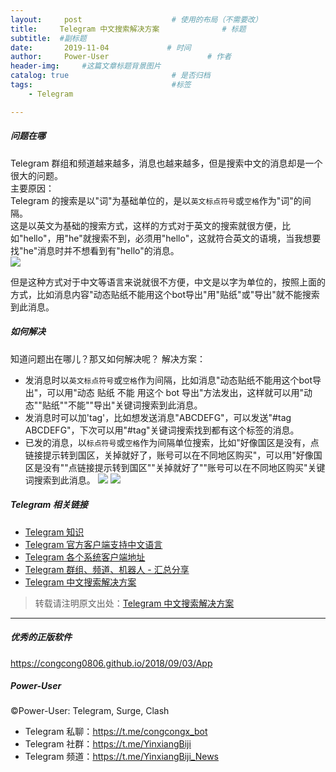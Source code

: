 ```yaml
---
layout:     post                    # 使用的布局（不需要改）
title:     Telegram 中文搜索解决方案              # 标题 
subtitle:  #副标题
date:       2019-11-04             # 时间
author:     Power-User                      # 作者
header-img:     #这篇文章标题背景图片
catalog: true                       # 是否归档
tags:                               #标签
    - Telegram

---
```


##### 问题在哪
Telegram 群组和频道越来越多，消息也越来越多，但是搜索中文的消息却是一个很大的问题。<br>
主要原因：<br>
Telegram 的搜索是以"词"为基础单位的，是以`英文标点符号`或`空格`作为"词"的间隔。<br>
这是以英文为基础的搜索方式，这样的方式对于英文的搜索就很方便，比如"hello"，用"he"就搜索不到，必须用"hello"，这就符合英文的语境，当我想要找"he"消息时并不想看到有"hello"的消息。<br>
![](http://ww1.sinaimg.cn/large/9b84e6acly1g8lrgoijstj20750bngu4.jpg)

但是这种方式对于中文等语言来说就很不方便，中文是以字为单位的，按照上面的方式，比如消息内容"动态贴纸不能用这个bot导出"用"贴纸"或"导出"就不能搜索到此消息。

##### 如何解决
知道问题出在哪儿？那又如何解决呢？
解决方案：
* 发消息时以`英文标点符号`或`空格`作为间隔，比如消息"动态贴纸不能用这个bot导出"，可以用"动态 贴纸 不能 用这个 bot 导出"方法发出，这样就可以用"动态""贴纸""不能""导出"关键词搜索到此消息。
* 发消息时可以加'tag'，比如想发送消息"ABCDEFG"，可以发送"#tag ABCDEFG"，下次可以用"#tag"关键词搜索找到都有这个标签的消息。
* 已发的消息，以`标点符号`或`空格`作为间隔单位搜索，比如"好像国区是没有，点链接提示转到国区，关掉就好了，账号可以在不同地区购买"，可以用"好像国区是没有""点链接提示转到国区""关掉就好了""账号可以在不同地区购买"关键词搜索到此消息。
![](http://ww1.sinaimg.cn/large/9b84e6acly1g8lriq5f9mj20l30gab29.jpg)
![](http://ww1.sinaimg.cn/large/9b84e6acly1g8lriy0la0j20jj0h57wh.jpg)

##### Telegram 相关链接
* [Telegram 知识](https://congcong0806.github.io/2019/04/11/Telegram)
* [Telegram 官方客户端支持中文语言](https://congcong0806.github.io/2019/02/21/Telegram)
* [Telegram 各个系统客户端地址](https://congcong0806.github.io/2019/01/08/Telegram)
* [Telegram 群组、频道、机器人 - 汇总分享](https://congcong0806.github.io/2018/04/24/Telegram)
* [Telegram 中文搜索解决方案](https://congcong0806.github.io/2019/11/04/TelegramSearch)

> 转载请注明原文出处：[Telegram 中文搜索解决方案](https://bit.ly/36x6bTO)

- - - -

##### 优秀的正版软件
<https://congcong0806.github.io/2018/09/03/App>

##### Power-User
&copy;Power-User: Telegram, Surge, Clash

* Telegram 私聊：<https://t.me/congcongx_bot>
* Telegram 社群：<https://t.me/YinxiangBiji>
* Telegram 频道：<https://t.me/YinxiangBiji_News>
